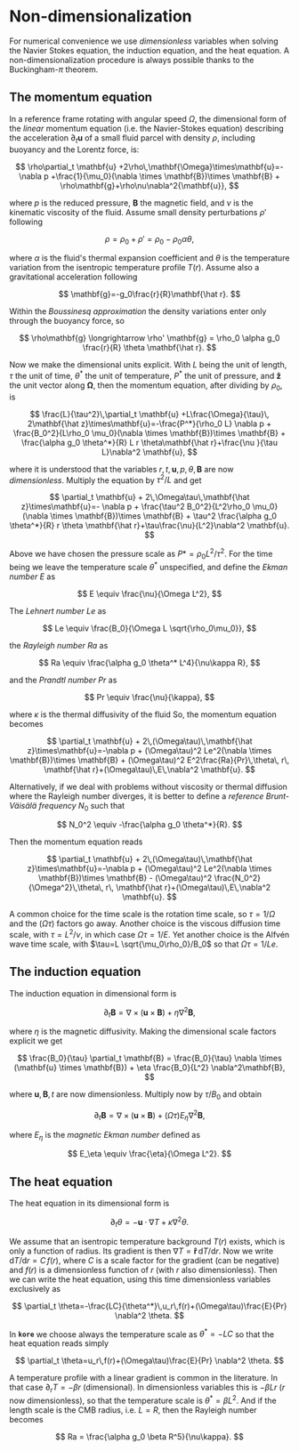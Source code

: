 # Non-dimensionalization


For numerical convenience we use *dimensionless* variables when solving the Navier Stokes equation, the induction equation, and the heat equation. A non-dimensionalization procedure is always possible thanks to the Buckingham-$\pi$ theorem.


## The momentum equation

In a reference frame rotating with angular speed $\Omega$, the dimensional form of the *linear* momentum equation (i.e. the Navier-Stokes equation) describing the acceleration $\partial_t \mathbf{u}$ of a small fluid parcel with density $\rho$, including buoyancy and the Lorentz force, is:  

$$
\rho\partial_t \mathbf{u} +2\rho\,\mathbf{\Omega}\times\mathbf{u}=-\nabla p +\frac{1}{\mu_0}(\nabla \times \mathbf{B})\times \mathbf{B} + \rho\mathbf{g}+\rho\nu\nabla^2{\mathbf{u}},
$$

where $p$ is the reduced pressure, $\mathbf{B}$ the magnetic field, and $\nu$ is the kinematic viscosity of the fluid. Assume small density perturbations $\rho'$ following

$$
\rho=\rho_0+\rho'=\rho_0-\rho_0\alpha\theta,
$$

where $\alpha$ is the fluid's thermal expansion coefficient and $\theta$ is the temperature variation from the isentropic temperature profile $T(r)$.
Assume also a gravitational acceleration following

$$
\mathbf{g}=-g_0\frac{r}{R}\mathbf{\hat r}.
$$

Within the *Boussinesq approximation* the density variations enter only through the buoyancy force, so

$$
\rho\mathbf{g} \longrightarrow \rho' \mathbf{g} = \rho_0 \alpha g_0 \frac{r}{R} \theta \mathbf{\hat r}.
$$

Now we make the dimensional units explicit. With $L$ being the unit of length, $\tau$ the unit of time,  $\theta^*$ the unit of temperature, $P^*$ the unit of pressure, and $\mathbf{\hat z}$ the unit vector along $\mathbf{\Omega}$, then the momentum equation, after dividing by $\rho_0$, is

$$
\frac{L}{\tau^2}\,\partial_t \mathbf{u} +L\frac{\Omega}{\tau}\, 2\mathbf{\hat z}\times\mathbf{u}=-\frac{P^*}{\rho_0 L} \nabla p +  \frac{B_0^2}{L\rho_0 \mu_0}(\nabla \times \mathbf{B})\times \mathbf{B}          +  \frac{\alpha g_0 \theta^*}{R} L r \theta\mathbf{\hat r}+\frac{\nu }{\tau L}\nabla^2 \mathbf{u},
$$

where it is understood that the variables $r, t, \mathbf{u}, p, \theta, \mathbf{B}$ are now *dimensionless*. Multiply the equation by $\tau^2/L$ and get

$$
\partial_t \mathbf{u} + 2\,\Omega\tau\,\mathbf{\hat z}\times\mathbf{u}=- \nabla p + \frac{\tau^2 B_0^2}{L^2\rho_0 \mu_0}(\nabla \times \mathbf{B})\times \mathbf{B} + \tau^2 \frac{\alpha g_0 \theta^*}{R} r \theta \mathbf{\hat r}+\tau\frac{\nu}{L^2}\nabla^2 \mathbf{u}.
$$

Above we have chosen the pressure scale as $P*=\rho_0 L^2/\tau^2$. For the time being we leave the temperature scale $\theta^*$ unspecified, and define the *Ekman number* $E$ as

$$
E \equiv \frac{\nu}{\Omega L^2},
$$

The *Lehnert number* $Le$ as

$$
Le \equiv \frac{B_0}{\Omega L \sqrt{\rho_0\mu_0}},
$$

the *Rayleigh number* $Ra$ as

$$
Ra \equiv \frac{\alpha g_0 \theta^* L^4}{\nu\kappa R},
$$

and the *Prandtl number* $Pr$ as

$$
Pr \equiv \frac{\nu}{\kappa},
$$

where $\kappa$ is the thermal diffusivity of the fluid So, the momentum equation becomes

$$
\partial_t \mathbf{u} + 2\,(\Omega\tau)\,\mathbf{\hat z}\times\mathbf{u}=-\nabla p + (\Omega\tau)^2 Le^2(\nabla \times \mathbf{B})\times \mathbf{B}  + (\Omega\tau)^2 E^2\frac{Ra}{Pr}\,\theta\, r\, \mathbf{\hat r}+(\Omega\tau)\,E\,\nabla^2 \mathbf{u}.
$$

Alternatively, if we deal with problems without viscosity or thermal diffusion where the Rayleigh number diverges, it is better to define a *reference Brunt-Väisälä frequency* $N_0$ such that

$$
N_0^2 \equiv -\frac{\alpha g_0 \theta^*}{R}.
$$ 

Then the momentum equation reads

$$
\partial_t \mathbf{u} + 2\,(\Omega\tau)\,\mathbf{\hat z}\times\mathbf{u}=-\nabla p + (\Omega\tau)^2 Le^2(\nabla \times \mathbf{B})\times \mathbf{B}  - (\Omega\tau)^2 \frac{N_0^2}{\Omega^2}\,\theta\, r\, \mathbf{\hat r}+(\Omega\tau)\,E\,\nabla^2 \mathbf{u}.
$$


A common choice for the time scale is the rotation time scale, so $\tau=1/\Omega$ and the $(\Omega\tau)$ factors go away. Another choice is the viscous diffusion time scale, with $\tau=L^2/\nu$, in which case $\Omega\tau=1/E$. Yet another choice is the Alfvén wave time scale, with $\tau=L \sqrt{\mu_0\rho_0}/B_0$ so that $\Omega\tau=1/Le$.

## The induction equation

The induction equation in dimensional form is

$$
\partial_t \mathbf{B} = \nabla \times (\mathbf{u} \times \mathbf{B}) + \eta \nabla^2 \mathbf{B},
$$

where $\eta$ is the magnetic diffusivity. Making the dimensional scale factors explicit we get

$$
\frac{B_0}{\tau} \partial_t \mathbf{B} = \frac{B_0}{\tau} \nabla \times (\mathbf{u} \times \mathbf{B}) + \eta \frac{B_0}{L^2}  \nabla^2\mathbf{B},
$$

where $\mathbf{u}, \mathbf{B}, t$ are now dimensionless. Multiply now by $\tau/B_0$ and obtain

$$
\partial_t \mathbf{B} = \nabla \times (\mathbf{u} \times \mathbf{B}) + (\Omega\tau)E_\eta \nabla^2 \mathbf{B},
$$

where $E_\eta$ is the *magnetic Ekman number* defined as

$$
E_\eta \equiv \frac{\eta}{\Omega L^2}.
$$


## The heat equation

The heat equation in its dimensional form is

$$
\partial_t \theta=-\mathbf{u}\cdot\nabla T+\kappa \nabla^2 \theta.
$$

We assume that an isentropic temperature background $T(r)$ exists, which is only a function of radius. Its gradient is then $\nabla T=\mathbf{\hat r}\,\mathrm{d}T/\mathrm{d}r$. Now we write $\mathrm{d}T/\mathrm{d}r=C\,f(r)$, where $C$ is a scale factor for the gradient (can be negative) and $f(r)$ is a dimensionless function of $r$ (with $r$ also dimensionless). Then we can write the heat equation, using this time dimensionless variables exclusively as

$$
\partial_t \theta=-\frac{LC}{\theta^*}\,u_r\,f(r)+(\Omega\tau)\frac{E}{Pr} \nabla^2 \theta.
$$

In **`kore`** we choose always the temperature scale as $\theta^*=-LC$ so that the heat equation reads simply

$$
\partial_t \theta=u_r\,f(r)+(\Omega\tau)\frac{E}{Pr} \nabla^2 \theta.
$$

A temperature profile with a linear gradient is common in the literature. In that case $\partial_r T=-\beta r$ (dimensional). In dimensionless variables this is $-\beta L r$ ($r$ now dimensionless), so that the temperature scale is $\theta^*=\beta L^2$. And if the length scale is the CMB radius, i.e. $L=R$, then the Rayleigh number becomes

$$
Ra = \frac{\alpha g_0 \beta R^5}{\nu\kappa}.
$$
